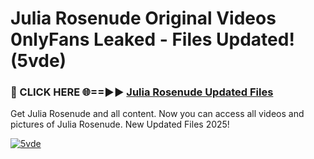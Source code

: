 # Julia Rosenude Original Videos 0nlyFans Leaked - Files Updated! (5vde)

<h3>🔴 CLICK HERE 🌐==►► <a href="https://tinyurl.com/y5r63du9" rel="nofollow">Julia Rosenude Updated Files</a></h3>

Get Julia Rosenude and all content. Now you can access all videos and pictures of Julia Rosenude. New Updated Files 2025!

[![5vde](https://i.imgur.com/UVo9nyh.gif)](https://tinyurl.com/y5r63du9)